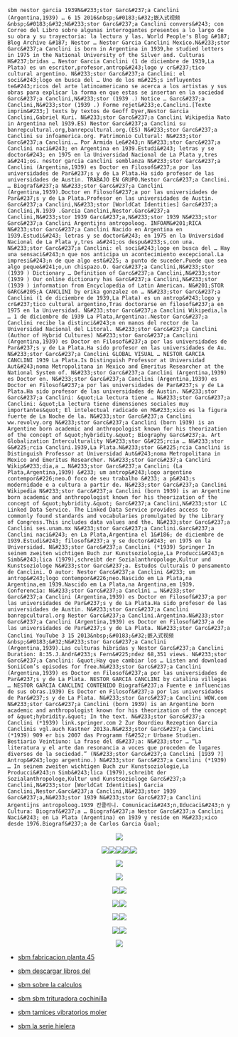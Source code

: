 
```
sbm nestor garcia 1939N&#233;stor Garc&#237;a Canclini (Argentina,1939) … 6 15 2016&nbsp;&#0183;&#32;嵌入式视频&nbsp;&#0183;&#32;N&#233;stor Garc&#237;a Canclini convers&#243; con Correo del Libro sobre algunas interrogantes presentes a lo largo de su obra y su trayectoria: la lectura y las. World People's Blog &#187; Blog Archive &#187; Nestor … Nestor Garcia Canclini Mexico.N&#233;stor Garc&#237;a Canclini is born in Argentina in 1939,he studied letters in 1975 in the National University of the Silver and. Culturas H&#237;bridas … Nestor Garcia Canclini (1 de diciembre de 1939,La Plata) es un escritor,profesor,antrop&#243;logo y cr&#237;tico cultural argentino. N&#233;stor Garc&#237;a Canclini: el soci&#243;logo en busca del … Uno de los m&#225;s influyentes te&#243;ricos del arte latinoamericano se acerca a los artistas y sus obras para explicar la forma en que estas se insertan en la sociedad Garc&#237;a Canclini,N&#233;stor (1939 .) Notice … Garc&#237;a Canclini,N&#233;stor (1939 .) Forme rejet&#233;e.Canclini.[Texte imprim&#233;] texts by textos de Geoff Dyer,Nestor Garcia Canclini,Gabriel Kuri. N&#233;stor Garc&#237;a Canclini Wikipedia Nato in Argentina nel 1939.ES) Nestor Garc&#237;a Canclini su banrepcultural.org,banrepcultural.org.(ES) N&#233;stor Garc&#237;a Canclini su infoamerica.org. Patrimonio Cultural: N&#233;stor Garc&#237;a Canclini.… Por Armida Le&#243;n N&#233;stor Garc&#237;a Canclini naci&#243; en Argentina en 1939.Estudi&#243; letras y se doctor&#243; en 1975 en la Universidad Nacional de La Plata y,tres a&#241;os. nestor garcia canclini semblanza N&#233;stor Garc&#237;a Canclini (Argentina,1939) es Doctor en Filosof&#237;a por las universidades de Par&#237;s y de La Plata.Ha sido profesor de las universidades de Austin. TRABAJO EN GRUPO.Nestor Garc&#237;a Canclini. … Biograf&#237;a N&#233;stor Garc&#237;a Canclini (Argentina,1939).Doctor en Filosof&#237;a por las universidades de Par&#237;s y de La Plata.Profesor en las universidades de Austin. Garc&#237;a Canclini,N&#233;stor [WorldCat Identities] Garc&#237;a Canclini,N.1939 .Garcia Canclini,Nestor.Garc&#237;a Canclini,N&#233;stor 1939 Garc&#237;a,N&#233;stor 1939 N&#233;stor Garc&#237;a Canclini Argentijns antropoloog. INFOAM&#201;RICA N&#233;stor Garc&#237;a Canclini Nacido en Argentina en 1939.Estudi&#243; letras y se doctor&#243; en 1975 en la Universidad Nacional de La Plata y,tres a&#241;os despu&#233;s,con una. N&#233;stor Garc&#237;a Canclini: el soci&#243;logo en busca del … Hay una sensaci&#243;n que nos anticipa un acontecimiento excepcional.La impresi&#243;n de que algo est&#225; a punto de suceder.Puede que sea algo peque&#241;o,un chispazo.O. Garc&#237;a Canclini,N&#233;stor (1939 ) Dictionary … Definition of Garc&#237;a Canclini,N&#233;stor (1939 ) Our online dictionary has Garc&#237;a Canclini,N&#233;stor (1939 ) information from Encyclopedia of Latin American. N&#201;STOR GARC&#205;A CANCLINI by erika gonzalez on … N&#233;stor Garc&#237;a Canclini (1 de diciembre de 1939,La Plata) es un antrop&#243;logo y cr&#237;tico cultural argentino,Tras doctorarse en filosof&#237;a en 1975 en la Universidad. N&#233;stor Garc&#237;a Canclini Wikipedia,la … 1 de diciembre de 1939 La Plata,Argentina:.Nestor Garc&#237;a Canclini recibe la distinci&#243;n en manos del rector de la Universidad Nacional del Litoral. N&#233;stor Garc&#237;a Canclini (Author of Hybrid Cultures) N&#233;stor Garc&#237;a Canclini (Argentina,1939) es Doctor en Filosof&#237;a por las universidades de Par&#237;s y de La Plata.Ha sido profesor en las universidades de Au. N&#233;stor Garc&#237;a Canclini GLOBAL VISUAL … NESTOR GARCIA CANCLINI 1939 La Plata.Is Distinguish Professor at Universidad Aut&#243;noma Metropolitana in Mexico and Emeritus Researcher at the National System of. N&#233;stor Garc&#237;a Canclini (Argentina,1939) es Doctor en. N&#233;stor Garc&#237;a Canclini (Argentina,1939) es Doctor en Filosof&#237;a por las universidades de Par&#237;s y de La Plata.Ha sido profesor de las universidades de Austin. N&#233;stor Garc&#237;a Canclini: &quot;La lectura tiene … N&#233;stor Garc&#237;a Canclini: &quot;La lectura tiene dimensiones sociales muy importantes&quot; El intelectual radicado en M&#233;xico es la figura fuerte de La Noche de la. N&#233;stor Garc&#237;a Canclini ww.revolvy.org N&#233;stor Garc&#237;a Canclini (born 1939) is an Argentine born academic and anthropologist known for his theorization of the concept of &quot;hybridity.&quot; Biography Garc&#237;a. Art Globalization Interculturality N&#233;stor G&#225;rcia … N&#233;stor G&#225;rcia Canclini.1939,La Plata.N&#233;stor G&#225;rcia Canclini is Distinguish Professor at Universidad Aut&#243;noma Metropolitana in Mexico and Emeritus Researcher. N&#233;stor Garc&#237;a Canclini Wikip&#233;dia,a … N&#233;stor Garc&#237;a Canclini (La Plata,Argentina,1939) &#233; um antrop&#243;logo argentino contempor&#226;neo.O foco de seu trabalho &#233; a p&#243;s modernidade e a cultura a partir de. N&#233;stor Garc&#237;a Canclini Wikipedia N&#233;stor Garc&#237;a Canclini (born 1939) is an Argentine born academic and anthropologist known for his theorization of the concept of &quot;hybridity.&quot; Garc&#237;a Canclini,N&#233;stor LC Linked Data Service. The Linked Data Service provides access to commonly found standards and vocabularies promulgated by the Library of Congress.This includes data values and the. N&#233;stor Garc&#237;a Canclini ses.unam.mx N&#233;stor Garc&#237;a Canclini.Garc&#237;a Canclini naci&#243; en La Plata,Argentina el 1&#186; de diciembre de 1939.Estudi&#243; filosof&#237;a y se doctor&#243; en 1975 en la Universidad. N&#233;stor Garc&#237;a Canclini (*1939) Springer In seinem zweiten wichtigen Buch zur Kunstsoziologie,La Producci&#243;n Simb&#243;lica (1979),schreibt der Sozialanthropologe,Kultur und Kunstsoziologe N&#233;stor Garc&#237;a. Estudos Culturais O pensamento de Canclini. O autor: Nestor Garc&#237;a Canclini &#233; um antrop&#243;logo contempor&#226;neo.Nascido em La Plata,na Argentina,em 1939.Nascido em La Plata,na Argentina,em 1939. Conferencia: N&#233;stor Garc&#237;a Canclini … N&#233;stor Garc&#237;a Canclini (Argentina,1939) es Doctor en Filosof&#237;a por las universidades de Par&#237;s y de La Plata.Ha sido profesor de las universidades de Austin. N&#233;stor Garc&#237;a Canclini banrepcultural.org Nestor Garc&#237;a Canclini.Argentina.N&#233;stor Garc&#237;a Canclini (Argentina,1939) es Doctor en Filosof&#237;a de las universidades de Par&#237;s y de La Plata. N&#233;stor Garc&#237;a Canclini YouTube 3 15 2013&nbsp;&#0183;&#32;嵌入式视频&nbsp;&#0183;&#32;N&#233;stor Garc&#237;a Canclini (Argentina,1939).Las culturas hibridas y Nestor Garc&#237;a Canclini Duration: 8:35.J.Andr&#233;s Fern&#225;ndez 68,351 views. N&#233;stor Garc&#237;a Canclini: &quot;Hay que cambiar los … Listen and download SoniiCom’s episodes for free.N&#233;stor Garc&#237;a Canclini (Argentina,1939) es Doctor en Filosof&#237;a por las universidades de Par&#237;s y de La Plata. NESTOR GARCIA CANCLINI by catalina villegas … NESTOR GARCIA CANCLINI CONTENIDO Biograf&#237;a Fuente e influencias de sus obras.1939) Es Doctor en Filosof&#237;a por las universidades de Par&#237;s y de La Plata. N&#233;stor Garc&#237;a Canclini WOW.com N&#233;stor Garc&#237;a Canclini (born 1939) is an Argentine born academic and anthropologist known for his theorization of the concept of &quot;hybridity.&quot; In the text. N&#233;stor Garc&#237;a Canclini (*1939) link.springer.com 2 Zur Bourdieu Rezeption Garcia Canclinis vgl.auch Kastner 2013a.N&#233;stor Garc&#237;a Canclini (*1939) 909 er bis 2007 das Programm f&#252;r Urbane Studien. Bestiario Veintiuno: La frase del d&#237;a: N&#233;stor … “La literatura y el arte dan resonancia a voces que proceden de lugares diversos de la sociedad.” (N&#233;stor Garc&#237;a Canclini [1939 ?] Antrop&#243;logo argentino.) N&#233;stor Garc&#237;a Canclini (*1939) … In seinem zweiten wichtigen Buch zur Kunstsoziologie,La Producci&#243;n Simb&#243;lica (1979),schreibt der Sozialanthropologe,Kultur und Kunstsoziologe Garc&#237;a Canclini,N&#233;stor [WorldCat Identities] Garcia Canclini,Nestor.Garc&#237;a Canclini,N&#233;stor 1939 Garc&#237;a,N&#233;stor 1939 N&#233;stor Garc&#237;a Canclini Argentijns antropoloog.1939 칸클리니. Comunicaci&#243;n,Educaci&#243;n y Cultura: Biograf&#237;a … Biograf&#237;a Nestor Garc&#237;a Canclini Naci&#243; en La Plata (Argentina) en 1939 y reside en M&#233;xico desde 1976.Biograf&#237;a de Carlos Garcia Gual; 
```

<div align="center">

<a href="https://es-crusher.shibang-china.com/github&k=sbm+nestor+garcia+1939"><img src="https://static.shibang-china.com/es/crusher/logo.jpg"></a>

<a href="https://es-crusher.shibang-china.com/github&k=sbm+nestor+garcia+1939"><img src="https://static.shibang-china.com/es/crusher/index.jpg"></a><a href="https://es-crusher.shibang-china.com/material.htmlgithub&k=sbm+nestor+garcia+1939"><img src="https://static.shibang-china.com/es/crusher/material.jpg"></a><a href="https://es-crusher.shibang-china.com/application.htmlgithub&k=sbm+nestor+garcia+1939"><img src="https://static.shibang-china.com/es/crusher/application.jpg"></a><a href="https://es-crusher.shibang-china.com/aboutus.htmlgithub&k=sbm+nestor+garcia+1939"><img src="https://static.shibang-china.com/es/crusher/aboutus.jpg"></a><a href="https://es-crusher.shibang-china.com/contact.htmlgithub&k=sbm+nestor+garcia+1939"><img src="https://static.shibang-china.com/es/crusher/contact.jpg"></a>

<a href="https://es-crusher.shibang-china.com/github&k=sbm+nestor+garcia+1939"><img src="https://static.shibang-china.com/es/crusher/banner.jpg"></a>

<a href="https://swt.shibang-china.com/github&k=sbm+nestor+garcia+1939"><img src="https://static.shibang-china.com/es/crusher/text.jpg"></a>

<a href="https://swt.shibang-china.com/github&k=sbm+nestor+garcia+1939"><img src="https://static.shibang-china.com/es/crusher/chat.jpg"></a><a href="https://es-crusher.shibang-china.com/contact.htmlgithub&k=sbm+nestor+garcia+1939"><img src="https://static.shibang-china.com/es/crusher/message.jpg"></a>

<a href="https://es-crusher.shibang-china.com/products/pe.htmlgithub&k=sbm+nestor+garcia+1939"><img src="https://static.shibang-china.com/es/crusher/pe.jpg"></a><a href="https://es-crusher.shibang-china.com/products/pf.htmlgithub&k=sbm+nestor+garcia+1939"><img src="https://static.shibang-china.com/es/crusher/pf.jpg"></a>

<a href="https://es-crusher.shibang-china.com/products/hpt.htmlgithub&k=sbm+nestor+garcia+1939"><img src="https://static.shibang-china.com/es/crusher/hpt.jpg"></a><a href="https://es-crusher.shibang-china.com/products/vsi.htmlgithub&k=sbm+nestor+garcia+1939"><img src="https://static.shibang-china.com/es/crusher/vsi.jpg"></a>

<a href="https://es-crusher.shibang-china.com/products/klv.htmlgithub&k=sbm+nestor+garcia+1939"><img src="https://static.shibang-china.com/es/crusher/klv.jpg"></a><a href="https://es-crusher.shibang-china.com/products/portable.htmlgithub&k=sbm+nestor+garcia+1939"><img src="https://static.shibang-china.com/es/crusher/portable.jpg"></a>

<a href="https://swt.shibang-china.com/github&k=sbm+nestor+garcia+1939"><img src="https://static.shibang-china.com/es/crusher/case.jpg"></a>

</div>


* [sbm fabricacion planta 45](sbm%20fabricacion%20planta%2045.md)

* [sbm descargar libros del](sbm%20descargar%20libros%20del.md)

* [sbm sobre la calculos](sbm%20sobre%20la%20calculos.md)

* [sbm sbm trituradora cochinilla](sbm%20sbm%20trituradora%20cochinilla.md)

* [sbm tamices vibratorios moler](sbm%20tamices%20vibratorios%20moler.md)

* [sbm la serie hielera](sbm%20la%20serie%20hielera.md)